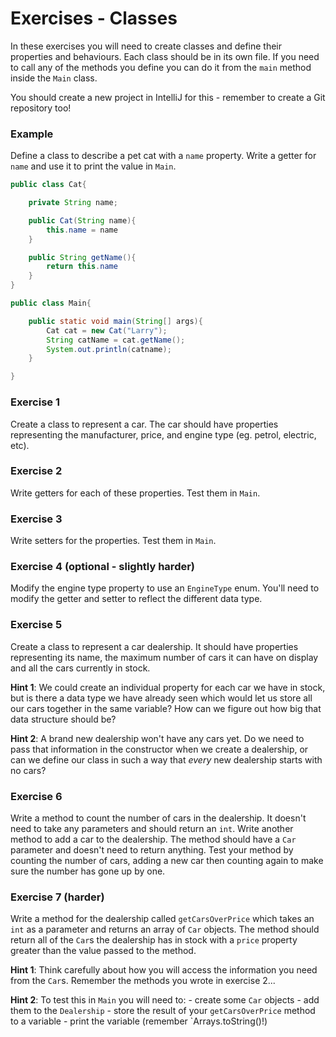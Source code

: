 # Exercises - Classes

In these exercises you will need to create classes and define their properties and behaviours. Each class should be in its own file. If you need to call any of the methods you define you can do it from the `main` method inside the `Main` class.

You should create a new project in IntelliJ for this - remember to create a Git repository too!

### Example

Define a class to describe a pet cat with a `name` property. Write a getter for `name` and use it to print the value in `Main`.

```java title="Cat.java"
public class Cat{

    private String name;

    public Cat(String name){
        this.name = name
    }

    public String getName(){
        return this.name
    }
}
```

```java title="Main.java"
public class Main{

    public static void main(String[] args){
        Cat cat = new Cat("Larry");
        String catName = cat.getName();
        System.out.println(catname);
    }

}
```

### Exercise 1

Create a class to represent a car. The car should have properties representing the manufacturer, price, and engine type (eg. petrol, electric, etc).

### Exercise 2

Write getters for each of these properties. Test them in `Main`.

### Exercise 3

Write setters for the properties. Test them in `Main`.

### Exercise 4 (optional - slightly harder)

Modify the engine type property to use an `EngineType` enum. You'll need to modify the getter and setter to reflect the different data type.

### Exercise 5

Create a class to represent a car dealership. It should have properties representing its name, the maximum number of cars it can have on display and all the cars currently in stock.

**Hint 1**: We could create an individual property for each car we have in stock, but is there a data type we have already seen which would let us store all our cars together in the same variable? How can we figure out how big that data structure should be?

**Hint 2**: A brand new dealership won't have any cars yet. Do we need to pass that information in the constructor when we create a dealership, or can we define our class in such a way that *every* new dealership starts with no cars?

### Exercise 6

Write a method to count the number of cars in the dealership. It doesn't need to take any parameters and should return an `int`. Write another method to add a car to the dealership. The method should have a `Car` parameter and doesn't need to return anything. Test your method by counting the number of cars, adding a new car then counting again to make sure the number has gone up by one.

### Exercise 7 (harder)

Write a method for the dealership called `getCarsOverPrice` which takes an `int` as a parameter and returns an array of `Car` objects. The method should return all of the `Car`s the dealership has in stock with a `price` property greater than the value passed to the method.

**Hint 1**: Think carefully about how you will access the information you need from the `Car`s. Remember the methods you wrote in exercise 2...

**Hint 2**: To test this in `Main` you will need to:
    - create some `Car` objects
    - add them to the `Dealership`
    - store the result of your `getCarsOverPrice` method to a variable
    - print the variable (remember `Arrays.toString()!)
